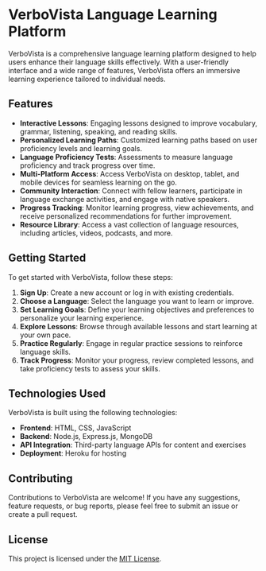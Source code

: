 # VerboVista Language Learning Platform

VerboVista is a comprehensive language learning platform designed to help users enhance their language skills effectively. With a user-friendly interface and a wide range of features, VerboVista offers an immersive learning experience tailored to individual needs.

## Features

- **Interactive Lessons**: Engaging lessons designed to improve vocabulary, grammar, listening, speaking, and reading skills.
- **Personalized Learning Paths**: Customized learning paths based on user proficiency levels and learning goals.
- **Language Proficiency Tests**: Assessments to measure language proficiency and track progress over time.
- **Multi-Platform Access**: Access VerboVista on desktop, tablet, and mobile devices for seamless learning on the go.
- **Community Interaction**: Connect with fellow learners, participate in language exchange activities, and engage with native speakers.
- **Progress Tracking**: Monitor learning progress, view achievements, and receive personalized recommendations for further improvement.
- **Resource Library**: Access a vast collection of language resources, including articles, videos, podcasts, and more.

## Getting Started

To get started with VerboVista, follow these steps:

1. **Sign Up**: Create a new account or log in with existing credentials.
2. **Choose a Language**: Select the language you want to learn or improve.
3. **Set Learning Goals**: Define your learning objectives and preferences to personalize your learning experience.
4. **Explore Lessons**: Browse through available lessons and start learning at your own pace.
5. **Practice Regularly**: Engage in regular practice sessions to reinforce language skills.
6. **Track Progress**: Monitor your progress, review completed lessons, and take proficiency tests to assess your skills.

## Technologies Used

VerboVista is built using the following technologies:

- **Frontend**: HTML, CSS, JavaScript
- **Backend**: Node.js, Express.js, MongoDB
- **API Integration**: Third-party language APIs for content and exercises
- **Deployment**: Heroku for hosting

## Contributing

Contributions to VerboVista are welcome! If you have any suggestions, feature requests, or bug reports, please feel free to submit an issue or create a pull request.

## License

This project is licensed under the [MIT License](LICENSE).
